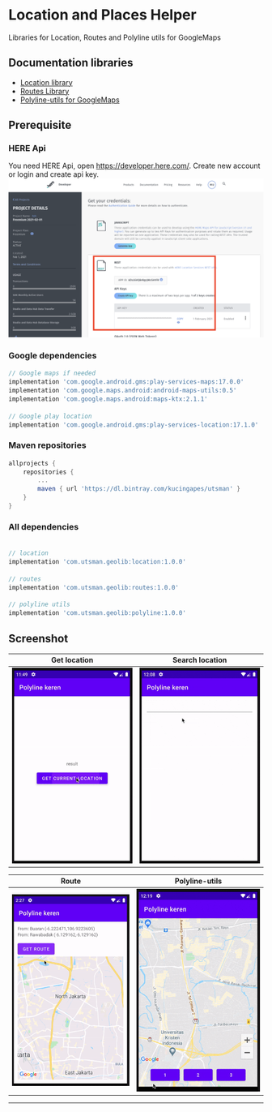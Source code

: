 
# Location and Places Helper
Libraries for Location, Routes and Polyline utils for GoogleMaps

## Documentation libraries
- [Location library](location)
- [Routes Library](routes)
- [Polyline-utils for GoogleMaps](polyline-utils)

## Prerequisite
### HERE Api
You need HERE Api, open https://developer.here.com/. Create new account or login and create api key.
![](images/here_api.png)

### Google dependencies
```groovy
// Google maps if needed
implementation 'com.google.android.gms:play-services-maps:17.0.0'
implementation 'com.google.maps.android:android-maps-utils:0.5'
implementation 'com.google.maps.android:maps-ktx:2.1.1'

// Google play location
implementation 'com.google.android.gms:play-services-location:17.1.0'
```

### Maven repositories
````groovy
allprojects {
	repositories {
		...
		maven { url 'https://dl.bintray.com/kucingapes/utsman' }
	}
}
````

### All dependencies
```groovy

// location
implementation 'com.utsman.geolib:location:1.0.0'

// routes
implementation 'com.utsman.geolib:routes:1.0.0'

// polyline utils
implementation 'com.utsman.geolib:polyline:1.0.0'
```

## Screenshot
|Get location|Search location|
|---|---|
|![](images/current_location.gif)|![](images/search_location.gif)|

|Route|Polyline-utils|
|---|---|
|![](images/route.gif)|![](images/polyline_animate.gif)|

---

